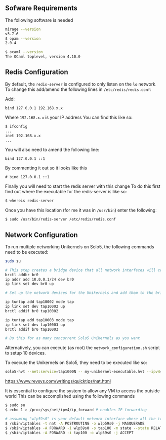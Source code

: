 ## Sofware Requirements

The following software is needed

``` bash
mirage --version
v3.7.6
$ opam --version
2.0.4

$ ocaml --version 
The OCaml toplevel, version 4.10.0

```


## Redis Configuration

By default, the `redis-server` is configured to only listen on the `lo` network.
To change this add/amend the following lines in `/etc/redis/redis.conf`:

Add:
```
bind 127.0.0.1 192.168.x.x
```
Where `192.168.x.x` is your IP address
You can find this like so: 
```bash
$ ifconfig
...
inet 192.168.x.x
...
```

You will also need to amend the following line:

```
bind 127.0.0.1 ::1
```
By commenting it out so it looks like this

```
# bind 127.0.0.1 ::1
```

Finally you will need to start the redis server with this change
To do this first find out where the executable for the redis-server is like so:

```bash
$ whereis redis-server
```

Once you have this location (for me it was in `/usr/bin`) enter the following:

```bash
$ sudo /usr/bin/redis-server /etc/redis/redis.conf
```


## Network Configuration

To run multiple networking Unikernels on Solo5, the following commands need to be executed:

``` bash
sudo su

# This step creates a bridge device that all network interfaces will communicate through
brctl addbr br0
ip addr add 10.0.0.1/24 dev br0 
ip link set dev br0 up 

# Set up the network devices for the Unikernels and add them to the bridge

ip tuntap add tap10002 mode tap
ip link set dev tap10002 up
brctl addif br0 tap10002

ip tuntap add tap10003 mode tap
ip link set dev tap10003 up
brctl addif br0 tap10003

# Do this for as many concurrent Solo5 Unikernels as you want

```

Alternatively, you can execute (as root) the `network_configuration.sh` script to setup 10 devices.

To execute the Unikernels on Solo5, they need to be executed like so:

``` bash
solo5-hvt --net:service=tap1000N -- my-unikernel-executable.hvt --ipv4=10.0.0.N/24 --ipv4-gateway=10.0.0.1

```


https://www.revsys.com/writings/quicktips/nat.html

It is essential to configure the system to allow any VM to access the outside world
This can be accomplished using the following commands

``` bash
$ sudo su
$ echo 1 > /proc/sys/net/ipv4/ip_forward # enables IP forwarding

# assuming "wlp59s0" is your default network interface where all the traffic goes to the Internet.
$ /sbin/iptables -t nat -A POSTROUTING -o wlp59s0 -j MASQUERADE
$ /sbin/iptables -A FORWARD -i wlp59s0 -o tap100 -m state --state RELATED,ESTABLISHED -j ACCEPT
$ /sbin/iptables -A FORWARD -i tap100 -o wlp59s0 -j ACCEPT

```
